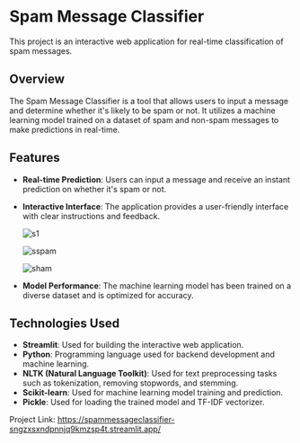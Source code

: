 # Spam Message Classifier

This project is an interactive web application for real-time classification of spam messages.

## Overview

The Spam Message Classifier is a tool that allows users to input a message and determine whether it's likely to be spam or not. It utilizes a machine learning model trained on a dataset of spam and non-spam messages to make predictions in real-time.

## Features

- **Real-time Prediction**: Users can input a message and receive an instant prediction on whether it's spam or not.
- **Interactive Interface**: The application provides a user-friendly interface with clear instructions and feedback.

  ![s1](https://github.com/skyflight8467/Spam_Message_Classifier/assets/103205202/145ac877-2422-4a07-a3dc-41f54334a9b6)

  ![sspam](https://github.com/skyflight8467/Spam_Message_Classifier/assets/103205202/a0eaae11-396e-40b8-86d5-f739a8005d41)

  ![sham](https://github.com/skyflight8467/Spam_Message_Classifier/assets/103205202/e7b693d7-a447-4578-be49-2d6310dd07fa)

- **Model Performance**: The machine learning model has been trained on a diverse dataset and is optimized for accuracy.

## Technologies Used

- **Streamlit**: Used for building the interactive web application.
- **Python**: Programming language used for backend development and machine learning.
- **NLTK (Natural Language Toolkit)**: Used for text preprocessing tasks such as tokenization, removing stopwords, and stemming.
- **Scikit-learn**: Used for machine learning model training and prediction.
- **Pickle**: Used for loading the trained model and TF-IDF vectorizer.

Project Link: https://spammessageclassifier-sngzxsxndpnnjq9kmzsp4t.streamlit.app/


